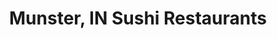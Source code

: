 ---
layout: city
title: Munster, IN Sushi Restaurants
permalink: /indiana/munster/
stateAbbr: IN
stateName: Indiana
cityName: Munster
---